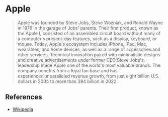 # Apple

> Apple was founded by Steve Jobs, Steve Wozniak, and Ronald Wayne in 1976 in the garage of Jobs' parents. Their first product, known as the Apple I, consisted of an assembled circuit board without many of a computer's present-day features, such as a display, keyboard, or mouse. Today, Apple's ecosystem includes iPhone, iPad, Mac, wearables, and home devices, as well as a range of accessories and other services. Technical innovation paired with minimalistic designs and creative advertisements under former CEO Steve Jobs's leadership made Apple one of the world's most valuable brands. The company benefits from a loyal fan base and has experienced unparalleled revenue growth, from just eight billion U.S. dollars in 2004 to more than 394 billion in 2022.

## References

- [Wikipedia](https://en.wikipedia.org/wiki/History_of_Apple_Inc.)
